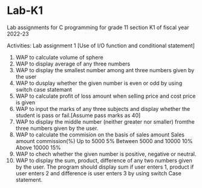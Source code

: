 # Lab-K1
Lab assignments for C programming for grade 11 section K1 of fiscal year 2022-23


Activities:
Lab assignment 1 [Use of I/O function and conditional statement]

1. WAP to calculate volume of sphere
2. WAP to display average of any three numbers
3. WAP to display the smallest number among ant three numbers given by the user
4. WAP to dusplay whether the given number is even or odd by using switch case statemant
5. WAP to calculate profit of loss amount when selling price and cost price is given
6. WAP to input the marks of any three subjects and display whether the student is pass or fail.[Assume pass marks as 40]
7. WAP to display the middle number (neither greater nor smaller) fromthe three numbers given by the user.
8. WAP to calculate the commision on the basis of sales amount
  Sales amount                 commission(%)
    Up to 5000                      5%
    Between 5000 and 10000          10%
    Above 10000                     15%
9. WAP to chech whether the given number is positive, negative or neutral.
10. WAP to display the sum, product, difference of any two numbers given by the user. The program should display sum if user enters 1, product if user enters 2 and difference is user enters 3 by using switch Case statement.

